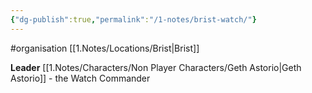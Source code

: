 ```yaml
---
{"dg-publish":true,"permalink":"/1-notes/brist-watch/"}
---
```


#organisation 
[[1.Notes/Locations/Brist\|Brist]]

**Leader** [[1.Notes/Characters/Non Player Characters/Geth Astorio\|Geth Astorio]] - the Watch Commander